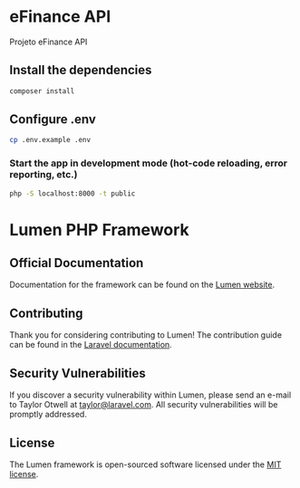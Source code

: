 # eFinance API

Projeto eFinance API

## Install the dependencies
```bash
composer install
```
## Configure .env
```bash
cp .env.example .env
```

### Start the app in development mode (hot-code reloading, error reporting, etc.)
```bash
php -S localhost:8000 -t public
```

# Lumen PHP Framework

## Official Documentation

Documentation for the framework can be found on the [Lumen website](https://lumen.laravel.com/docs).

## Contributing

Thank you for considering contributing to Lumen! The contribution guide can be found in the [Laravel documentation](https://laravel.com/docs/contributions).

## Security Vulnerabilities

If you discover a security vulnerability within Lumen, please send an e-mail to Taylor Otwell at taylor@laravel.com. All security vulnerabilities will be promptly addressed.

## License

The Lumen framework is open-sourced software licensed under the [MIT license](https://opensource.org/licenses/MIT).
